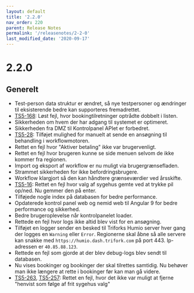 ```yaml
---
layout: default
title: '2.2.0'
nav_order: 220
parent: Release Notes
permalink: '/releasenotes/2-2-0'
last_modified_date: '2020-09-17'
---
```


# 2.2.0

## Generelt

- Test-person data struktur er ændret, så nye testpersoner og ændringer til eksisterende bedre kan supporteres fremadrettet.
- [TS5-168](https://sd.trifork.com/projects/TS5/queues/custom/95/TS5-168): Løst fejl, hvor bookingtilretninger optrådte dobbelt i listen.
- Sikkerheden om hvem der har adgang til systemet er optimeret.
- Sikkerheden fra DMZ til Kontrolpanel APIet er forbedret.
- [TS5-28](https://sd.trifork.com/projects/TS5/queues/custom/95/TS5-28): Tilføjet mulighed for manuelt at sende en ansøgning til behandling i workflowmotoren.
- Rettet en fejl hvor "Aktiver betaling" ikke var brugervenligt.
- Rettet en fejl hvor brugeren kunne se side menuen selvom de ikke kommer fra regionen.
- Import og eksport af workflow er nu muligt via brugergrænsefladen.
- Strammet sikkerheden for ikke befordringsbrugere.
- Workflow klargjort så den kan håndtere grænseværdier ved årsskifte.
- [TS5-16](https://sd.trifork.com/projects/TS5/queues/custom/95/TS5-16): Rettet en fejl hvor valg af sygehus gemte ved at trykke pil op/ned. Nu gemmer den på enter.
- Tilføjede nogle index på databasen for bedre performance.
- Opdaterede kontrol panel web og nemid web til Angular 9 for bedre performance og sikkerhed.
- Bedre brugeroplevelse når kontrolpanelet loader.
- Rettede en fejl hvor logs ikke altid blev vist for en ansøgning.
- Tilføjet en logger sender en besked til Triforks Humio server hver gang der logges en `Warning` eller `Error`. Regionerne skal åbne så alle servere kan snakke med `https://humio.dash.trifork.com` på port 443. Ip-adressen er `40.85.88.123`.
- Rettede en fejl som gjorde at der blev debug-logs blev sendt til databasen.
- Nu vises bookinger og bookinger der skal tilrettes samtidig. Nu behøver man ikke længere at rette i bookinger før kan man gå videre.
- [TS5-263](https://sd.trifork.com/projects/TS5/queues/custom/95/TS5-263), [TS5-257](https://sd.trifork.com/projects/TS5/queues/custom/95/TS5-257): Rettet en fejl, hvor det ikke var muligt at fjerne "henvist som følge af frit sygehus valg"

